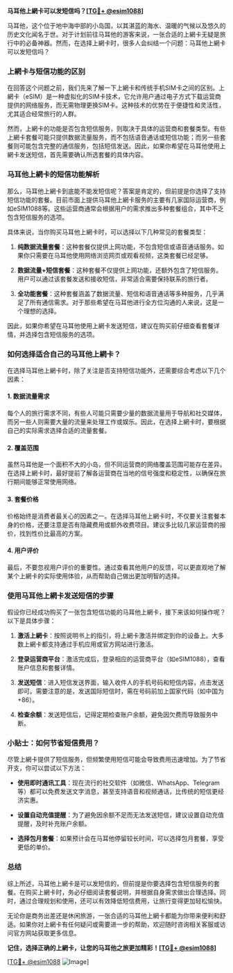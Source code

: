 **马耳他上網卡可以发短信吗？[[TG💪+ @esim1088](https://t.me/s/esim1088)]**

马耳他，这个位于地中海中部的小岛国，以其湛蓝的海水、温暖的气候以及悠久的历史文化闻名于世。对于计划前往马耳他的游客来说，一张合适的上網卡无疑是旅行中的必备神器。然而，在选择上網卡时，很多人会纠结一个问题：马耳他上網卡可以发短信吗？

### 上網卡与短信功能的区别

在回答这个问题之前，我们先来了解一下上網卡和传统手机SIM卡之间的区别。上網卡（eSIM）是一种虚拟化的SIM卡技术，它允许用户通过电子方式下载运营商提供的网络服务，而无需物理更换SIM卡。这种技术的优势在于便捷性和灵活性，尤其适合经常旅行的人群。

然而，上網卡的功能是否包含短信服务，则取决于具体的运营商和套餐类型。有些上網卡套餐可能只提供数据流量服务，而不包括语音通话或短信功能；而另一些套餐则可能包含完整的通信服务，包括短信发送。因此，如果你希望在马耳他使用上網卡发送短信，首先需要确认所选套餐的具体内容。

### 马耳他上網卡的短信功能解析

那么，马耳他上網卡到底能不能发短信呢？答案是肯定的，但前提是你选择了支持短信功能的套餐。目前市面上提供马耳他上網卡服务的主要有几家国际运营商，例如eSIM1088等。这些运营商通常会根据用户的需求推出多种套餐组合，其中不乏包含短信服务的选项。

具体来说，当你购买马耳他上網卡时，可以选择以下几种常见的套餐类型：

1. **纯数据流量套餐**：这种套餐仅提供上网功能，不包含短信或语音通话服务。如果你只需要在马耳他使用网络浏览网页或观看视频，这类套餐已经足够。
   
2. **数据流量+短信套餐**：这种套餐不仅提供上网功能，还额外包含了短信服务。用户可以通过该套餐发送和接收短信，非常适合需要保持联系的旅行者。

3. **全功能套餐**：这种套餐涵盖了数据流量、短信和语音通话等多种服务，几乎满足了所有通信需求。对于那些希望在马耳他进行全方位沟通的人来说，这是一个理想的选择。

因此，如果你希望在马耳他使用上網卡发送短信，建议在购买前仔细查看套餐详情，并选择包含短信服务的选项。

### 如何选择适合自己的马耳他上網卡？

在选择马耳他上網卡时，除了关注是否支持短信功能外，还需要综合考虑以下几个因素：

#### 1. 数据流量需求
每个人的旅行需求不同，有些人可能只需要少量的数据流量用于导航和社交媒体，而另一些人则需要大量的流量来处理工作或娱乐。因此，在选择上網卡时，要根据自己的实际需求选择合适的流量套餐。

#### 2. 覆盖范围
虽然马耳他是一个面积不大的小岛，但不同运营商的网络覆盖范围可能存在差异。在选择上網卡时，最好提前了解各运营商在当地的信号强度和稳定性，以确保在旅行期间能够正常使用网络。

#### 3. 套餐价格
价格始终是消费者最关心的因素之一。在选择马耳他上網卡时，不仅要关注套餐本身的价格，还要注意是否有隐藏费用或额外收费项目。建议多比较几家运营商的报价，找到性价比最高的方案。

#### 4. 用户评价
最后，不要忽视用户评价的重要性。通过查看其他用户的反馈，可以更直观地了解某个上網卡的实际使用体验，从而帮助自己做出更加明智的选择。

### 使用马耳他上網卡发送短信的步骤

假设你已经成功购买了一张包含短信功能的马耳他上網卡，接下来该如何操作呢？以下是具体步骤：

1. **激活上網卡**：按照说明书上的指引，将上網卡激活并绑定到你的设备上。大多数上網卡都支持通过手机应用或官方网站进行激活。

2. **登录运营商平台**：激活完成后，登录相应的运营商平台（如eSIM1088），查看账户信息和套餐详情。

3. **发送短信**：进入短信发送界面，输入收件人的手机号码和短信内容，点击发送即可。需要注意的是，发送国际短信时，需在号码前加上国家代码（如中国为+86）。

4. **检查余额**：发送短信后，记得定期检查账户余额，避免因欠费而导致服务中断。

### 小贴士：如何节省短信费用？

尽管上網卡提供了短信服务，但频繁使用短信可能会导致费用迅速增加。为了节省开支，你可以尝试以下方法：

- **使用即时通讯工具**：现在流行的社交软件（如微信、WhatsApp、Telegram等）都可以免费发送文字消息，甚至支持语音和视频通话，比传统的短信更经济实惠。
  
- **设置自动充值提醒**：为了避免因余额不足而无法发送短信，建议设置自动充值提醒，及时补充账户余额。

- **选择包月套餐**：如果预计会在马耳他停留较长时间，可以选择包月套餐，享受更低的单价。

### 总结

综上所述，马耳他上網卡是可以发短信的，但前提是你要选择包含短信服务的套餐。在购买上網卡时，务必仔细阅读套餐说明，并根据自身需求做出合理选择。同时，通过合理规划和使用，还可以有效降低短信费用，让旅行变得更加轻松愉快。

无论你是商务出差还是休闲旅游，一张合适的马耳他上網卡都能为你带来便利和舒适。如果你对上網卡有任何疑问或需要进一步的帮助，欢迎随时咨询相关客服或访问官方网站获取更多信息。

**记住，选择正确的上網卡，让您的马耳他之旅更加精彩！[[TG💪+ @esim1088](https://t.me/s/esim1088)]**

[[TG💪+ @esim1088](https://t.me/s/esim1088) ![Image](https://i.postimg.cc/4NQfJmqS/Snipaste-2025-05-13-00-14-12.png)]